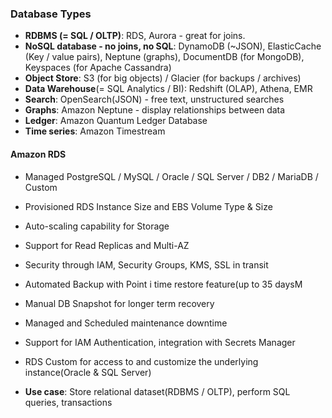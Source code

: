 ### Database Types

* **RDBMS (= SQL / OLTP)**: RDS, Aurora - great for joins.
* **NoSQL database - no joins, no SQL**: DynamoDB (~JSON), ElasticCache (Key / value pairs), Neptune (graphs), DocumentDB (for MongoDB), Keyspaces (for Apache Cassandra)
* **Object Store**: S3 (for big objects) / Glacier (for backups / archives)
* **Data Warehouse**(= SQL Analytics / BI): Redshift (OLAP), Athena, EMR
* **Search**: OpenSearch(JSON) - free text, unstructured searches
* **Graphs**: Amazon Neptune - display relationships between data
* **Ledger**: Amazon Quantum Ledger Database
* **Time series**: Amazon Timestream 

#### Amazon RDS

* Managed PostgreSQL / MySQL / Oracle / SQL Server / DB2 / MariaDB / Custom
* Provisioned RDS Instance Size and EBS Volume Type & Size
* Auto-scaling capability for Storage
* Support for Read Replicas and Multi-AZ
* Security through IAM, Security Groups, KMS, SSL in transit
* Automated Backup with Point i time restore feature(up to 35 daysM
* Manual DB Snapshot for longer term recovery
* Managed and Scheduled maintenance downtime
* Support for IAM Authentication, integration with Secrets Manager
* RDS Custom for access to and customize the underlying instance(Oracle & SQL Server)

* **Use case**: Store relational dataset(RDBMS / OLTP), perform SQL queries, transactions